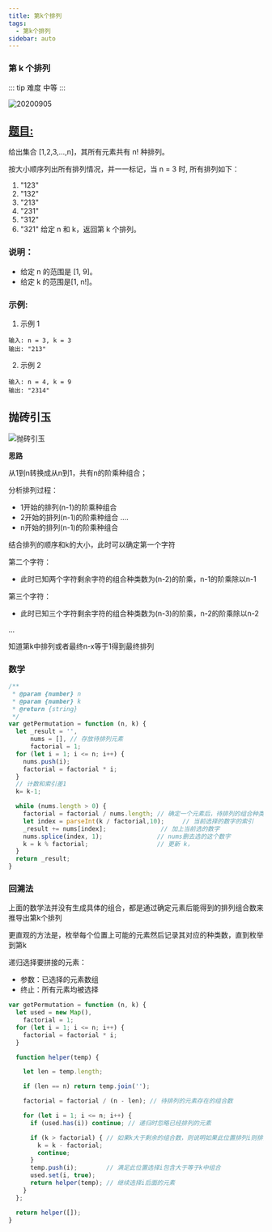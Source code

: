 ```yaml
---
title: 第k个排列
tags:
  - 第k个排列
sidebar: auto
---
```


### 第 k 个排列

::: tip 难度
中等
:::

![20200905](http://qiniu.gaowenju.com/leecode/banner/20200905.jpg)

## [题目:](https://leetcode-cn.com/problems/permutation-sequence/)

给出集合 [1,2,3,…,n]，其所有元素共有 n! 种排列。

按大小顺序列出所有排列情况，并一一标记，当 n = 3 时, 所有排列如下：

1. "123"
2. "132"
3. "213"
4. "231"
5. "312"
6. "321"
   给定 n 和 k，返回第 k 个排列。

### 说明：

- 给定 n 的范围是 [1, 9]。
- 给定 k 的范围是[1, n!]。

### 示例:

1. 示例 1

```
输入: n = 3, k = 3
输出: "213"
```

2. 示例 2

```
输入: n = 4, k = 9
输出: "2314"
```

## 抛砖引玉

![抛砖引玉](http://qiniu.gaowenju.com/leecode/20200905.png)

**思路**

从1到n转换成从n到1，共有n的阶乘种组合；

分析排列过程：

- 1开始的排列(n-1)的阶乘种组合
- 2开始的排列(n-1)的阶乘种组合
....
- n开始的排列(n-1)的阶乘种组合

结合排列的顺序和k的大小，此时可以确定第一个字符


第二个字符：

- 此时已知两个字符剩余字符的组合种类数为(n-2)的阶乘，n-1的阶乘除以n-1

第三个字符：

- 此时已知三个字符剩余字符的组合种类数为(n-3)的阶乘，n-2的阶乘除以n-2

...

知道第k中排列或者最终n-x等于1得到最终排列


### 数学

```javascript
/**
 * @param {number} n
 * @param {number} k
 * @return {string}
 */
var getPermutation = function (n, k) {
  let _result = '',
      nums = [], // 存放待排列元素
      factorial = 1; 
  for (let i = 1; i <= n; i++) {
    nums.push(i); 
    factorial = factorial * i;
  }
  // 计数和索引差1
  k= k-1;

  while (nums.length > 0) {
    factorial = factorial / nums.length; // 确定一个元素后，待排列的组合种类减少为（n-x）的阶乘
    let index = parseInt(k / factorial,10);     // 当前选择的数字的索引
    _result += nums[index];               // 加上当前选的数字
    nums.splice(index, 1);               // nums删去选的这个数字
    k = k % factorial;                   // 更新 k，
  }
  return _result;
}
```

### 回溯法

上面的数学法并没有生成具体的组合，都是通过确定元素后能得到的排列组合数来推导出第k个排列

更直观的方法是，枚举每个位置上可能的元素然后记录其对应的种类数，直到枚举到第k

递归选择要拼接的元素：
- 参数：已选择的元素数组
- 终止：所有元素均被选择

```javascript
var getPermutation = function (n, k) {
  let used = new Map(),
    factorial = 1;
  for (let i = 1; i <= n; i++) {
    factorial = factorial * i;
  }

  function helper(temp) {

    let len = temp.length;

    if (len == n) return temp.join('');

    factorial = factorial / (n - len); // 待排列的元素存在的组合数

    for (let i = 1; i <= n; i++) {
      if (used.has(i)) continue; // 递归时忽略已经排列的元素

      if (k > factorial) { // 如果k大于剩余的组合数，则说明如果此位置排列i则排列完成不能有k种组合
        k = k - factorial; 
        continue; 
      }
      temp.push(i);        // 满足此位置选择i包含大于等于k中组合
      used.set(i, true);
      return helper(temp); // 继续选择i后面的元素
    }
  };

  return helper([]);
}
```
